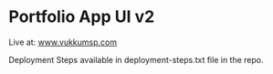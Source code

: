 # Portfolio App UI v2

Live at: www.vukkumsp.com

Deployment Steps available in deployment-steps.txt file in the repo.
